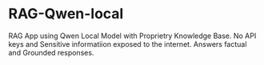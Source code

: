 # RAG-Qwen-local
RAG App using Qwen Local Model with Proprietry Knowledge Base. No API keys and Sensitive informatiion exposed to the internet. Answers factual and Grounded responses.
